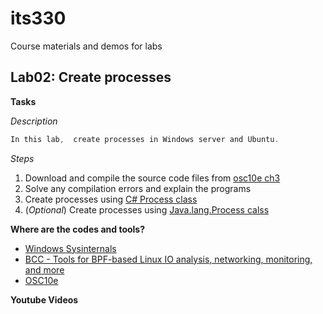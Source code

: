# its330
Course materials and demos for labs


## Lab02: Create processes
**Tasks**

_Description_
```c
In this lab,  create processes in Windows server and Ubuntu.
```

_Steps_


1. Download and compile the source code files from [osc10e ch3](https://github.com/greggagne/osc10e/tree/master/ch3)
2. Solve any compilation errors and explain the programs
3. Create processes using [C# Process class](https://docs.microsoft.com/en-us/dotnet/api/system.diagnostics.process?view=netframework-4.8)
4. (_Optional_) Create processes using [Java.lang.Process calss](https://www.geeksforgeeks.org/java-lang-process-class-java/)

**Where are the codes and tools?** 
* [Windows Sysinternals](https://docs.microsoft.com/en-us/sysinternals/)
* [BCC - Tools for BPF-based Linux IO analysis, networking, monitoring, and more](https://github.com/iovisor/bcc)
* [OSC10e](https://github.com/greggagne/osc10e)

**Youtube Videos** 




